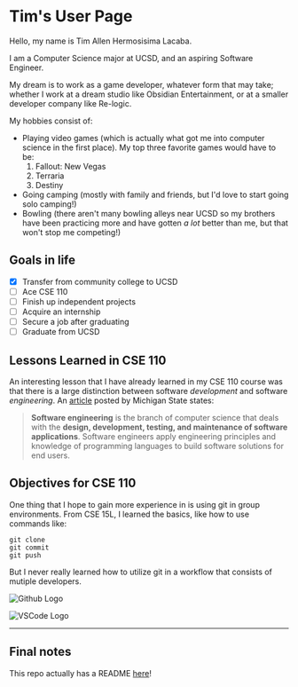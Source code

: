 # Tim's User Page

Hello, my name is Tim Allen Hermosisima Lacaba.

I am a Computer Science major at UCSD, and an aspiring Software Engineer.

My dream is to work as a game developer, whatever form that may take; whether I work at a dream studio like Obsidian Entertainment, or at a smaller developer company like Re-logic.

My hobbies consist of:
* Playing video games (which is actually what got me into computer science in the first place). My top three favorite games would have to be:
  1. Fallout: New Vegas
  2. Terraria
  3. Destiny
* Going camping (mostly with family and friends, but I'd love to start going solo camping!)
* Bowling (there aren't many bowling alleys near UCSD so my brothers have been practicing more and have gotten _a lot_ better than me, but that won't stop me competing!)

## Goals in life

- [x] Transfer from community college to UCSD
- [ ] Ace CSE 110
- [ ] Finish up independent projects
- [ ] Acquire an internship
- [ ] Secure a job after graduating
- [ ] Graduate from UCSD

## Lessons Learned in CSE 110

An interesting lesson that I have already learned in my CSE 110 course was that there is a large distinction between software _development_ and software _engineering_. An [article](https://www.mtu.edu/cs/undergraduate/software/what/) posted by Michigan State states:

> **Software engineering** is the branch of computer science that deals with the **design, development, testing, and maintenance of software applications**. Software engineers apply engineering principles and knowledge of programming languages to build software solutions for end users.

## Objectives for CSE 110

One thing that I hope to gain more experience in is using git in group environments. From CSE 15L, I learned the basics, like how to use commands like:

```
git clone
git commit
git push
```

But I never really learned how to utilize git in a workflow that consists of mutiple developers.

![Github Logo](https://github.githubassets.com/images/modules/logos_page/GitHub-Mark.png)

![VSCode Logo](https://www.pngitem.com/pimgs/m/80-800968_vscode-visual-studio-logo-png-transparent-png.png)

---

## Final notes

This repo actually has a README [here](README.md)!